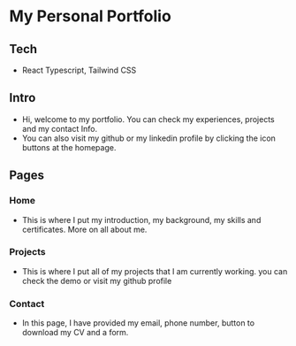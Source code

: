 # My Personal Portfolio

## Tech

- React Typescript, Tailwind CSS

## Intro

- Hi, welcome to my portfolio. You can check my experiences, projects and my contact Info.
- You can also visit my github or my linkedin profile by clicking the icon buttons at the homepage.

## Pages

### Home

- This is where I put my introduction, my background, my skills and certificates. More on all about me.

### Projects

- This is where I put all of my projects that I am currently working. you can check the demo or visit my github profile

### Contact

- In this page, I have provided my email, phone number, button to download my CV and a form.
